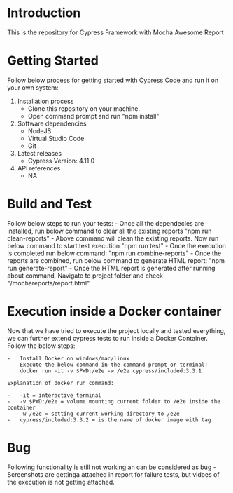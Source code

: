 # Introduction 
This is the repository for Cypress Framework with Mocha Awesome Report 

# Getting Started
Follow below process for getting started with Cypress Code and run it on your own system:
1.	Installation process
    -   Clone this repository on your machine.
    -   Open command prompt and run "npm install"
2.	Software dependencies
    -   NodeJS
    -   Virtual Studio Code
    -   Git
3.	Latest releases
    -   Cypress Version: 4.11.0
4.	API references
    -   NA

# Build and Test
Follow below steps to run your tests:
    -   Once all the dependecies are installed, run below command to clear all the existing reports
        "npm run clean-reports"
    -   Above command will clean the existing reports. Now run below command to start test execution
        "npm run test"
    -   Once the execution is completed run below command:
        "npm run combine-reports"
    -   Once the reports are combined, run below command to generate HTML report:
        "npm run generate-report"
    -   Once the HTML report is generated after running about command, Navigate to project folder and check 
        "<Cypress-InstallationDirectory>/mochareports/report.html"

# Execution inside a Docker container
Now that we have tried to execute the project locally and tested everything, we can further extend cypress tests to run inside a Docker Container. Follow the below steps:

    -   Install Docker on windows/mac/linux
    -   Execute the below command in the command prompt or terminal:
        docker run -it -v $PWD:/e2e -w /e2e cypress/included:3.3.1

    Explanation of docker run command:

    -   -it = interactive terminal
    -   -v $PWD:/e2e = volume mounting current folder to /e2e inside the container
    -   -w /e2e = setting current working directory to /e2e
    -   cypress/included:3.3.2 = is the name of docker image with tag

# Bug
Following functionality is still not working an can be considered as bug
    -   Screenshots are gettinga attached in report for failure tests, but vidoes of the execution is not getting attached. 